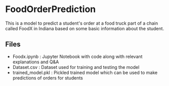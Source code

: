 # FoodOrderPrediction
This is a model to predict a student's order at a food truck part of a chain called FoodX in Indiana based on some basic information about the student. 

## Files 
- Foodx.ipynb : Jupyter Notebook with code along with relevant explanations and Q&A
- Dataset.csv : Dataset used for training and testing the model
- trained_model.pkl : Pickled trained model which can be used to make predictions of orders for students
